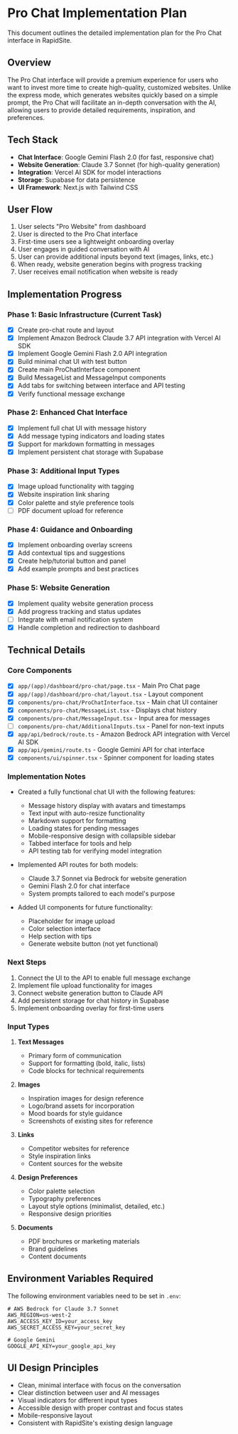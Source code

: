 # Pro Chat Implementation Plan

This document outlines the detailed implementation plan for the Pro Chat interface in RapidSite.

## Overview

The Pro Chat interface will provide a premium experience for users who want to invest more time to create high-quality, customized websites. Unlike the express mode, which generates websites quickly based on a simple prompt, the Pro Chat will facilitate an in-depth conversation with the AI, allowing users to provide detailed requirements, inspiration, and preferences.

## Tech Stack

- **Chat Interface**: Google Gemini Flash 2.0 (for fast, responsive chat)
- **Website Generation**: Claude 3.7 Sonnet (for high-quality generation)
- **Integration**: Vercel AI SDK for model interactions
- **Storage**: Supabase for data persistence
- **UI Framework**: Next.js with Tailwind CSS

## User Flow

1. User selects "Pro Website" from dashboard
2. User is directed to the Pro Chat interface
3. First-time users see a lightweight onboarding overlay
4. User engages in guided conversation with AI
5. User can provide additional inputs beyond text (images, links, etc.)
6. When ready, website generation begins with progress tracking
7. User receives email notification when website is ready

## Implementation Progress

### Phase 1: Basic Infrastructure (Current Task)

- [x] Create pro-chat route and layout
- [x] Implement Amazon Bedrock Claude 3.7 API integration with Vercel AI SDK
- [x] Implement Google Gemini Flash 2.0 API integration
- [x] Build minimal chat UI with test button
- [x] Create main ProChatInterface component
- [x] Build MessageList and MessageInput components
- [x] Add tabs for switching between interface and API testing
- [x] Verify functional message exchange

### Phase 2: Enhanced Chat Interface

- [x] Implement full chat UI with message history
- [x] Add message typing indicators and loading states
- [x] Support for markdown formatting in messages
- [x] Implement persistent chat storage with Supabase

### Phase 3: Additional Input Types

- [x] Image upload functionality with tagging
- [x] Website inspiration link sharing
- [x] Color palette and style preference tools
- [ ] PDF document upload for reference

### Phase 4: Guidance and Onboarding

- [x] Implement onboarding overlay screens
- [x] Add contextual tips and suggestions
- [x] Create help/tutorial button and panel
- [x] Add example prompts and best practices

### Phase 5: Website Generation

- [x] Implement quality website generation process
- [x] Add progress tracking and status updates
- [ ] Integrate with email notification system
- [x] Handle completion and redirection to dashboard

## Technical Details

### Core Components

- [x] `app/(app)/dashboard/pro-chat/page.tsx` - Main Pro Chat page
- [x] `app/(app)/dashboard/pro-chat/layout.tsx` - Layout component
- [x] `components/pro-chat/ProChatInterface.tsx` - Main chat UI container
- [x] `components/pro-chat/MessageList.tsx` - Displays chat history
- [x] `components/pro-chat/MessageInput.tsx` - Input area for messages
- [ ] `components/pro-chat/AdditionalInputs.tsx` - Panel for non-text inputs
- [x] `app/api/bedrock/route.ts` - Amazon Bedrock API integration with Vercel AI SDK
- [x] `app/api/gemini/route.ts` - Google Gemini API for chat interface
- [x] `components/ui/spinner.tsx` - Spinner component for loading states

### Implementation Notes

- Created a fully functional chat UI with the following features:

  - Message history display with avatars and timestamps
  - Text input with auto-resize functionality
  - Markdown support for formatting
  - Loading states for pending messages
  - Mobile-responsive design with collapsible sidebar
  - Tabbed interface for tools and help
  - API testing tab for verifying model integration

- Implemented API routes for both models:

  - Claude 3.7 Sonnet via Bedrock for website generation
  - Gemini Flash 2.0 for chat interface
  - System prompts tailored to each model's purpose

- Added UI components for future functionality:
  - Placeholder for image upload
  - Color selection interface
  - Help section with tips
  - Generate website button (not yet functional)

### Next Steps

1. Connect the UI to the API to enable full message exchange
2. Implement file upload functionality for images
3. Connect website generation button to Claude API
4. Add persistent storage for chat history in Supabase
5. Implement onboarding overlay for first-time users

### Input Types

1. **Text Messages**

   - Primary form of communication
   - Support for formatting (bold, italic, lists)
   - Code blocks for technical requirements

2. **Images**

   - Inspiration images for design reference
   - Logo/brand assets for incorporation
   - Mood boards for style guidance
   - Screenshots of existing sites for reference

3. **Links**

   - Competitor websites for reference
   - Style inspiration links
   - Content sources for the website

4. **Design Preferences**

   - Color palette selection
   - Typography preferences
   - Layout style options (minimalist, detailed, etc.)
   - Responsive design priorities

5. **Documents**
   - PDF brochures or marketing materials
   - Brand guidelines
   - Content documents

## Environment Variables Required

The following environment variables need to be set in `.env`:

```
# AWS Bedrock for Claude 3.7 Sonnet
AWS_REGION=us-west-2
AWS_ACCESS_KEY_ID=your_access_key
AWS_SECRET_ACCESS_KEY=your_secret_key

# Google Gemini
GOOGLE_API_KEY=your_google_api_key
```

## UI Design Principles

- Clean, minimal interface with focus on the conversation
- Clear distinction between user and AI messages
- Visual indicators for different input types
- Accessible design with proper contrast and focus states
- Mobile-responsive layout
- Consistent with RapidSite's existing design language
